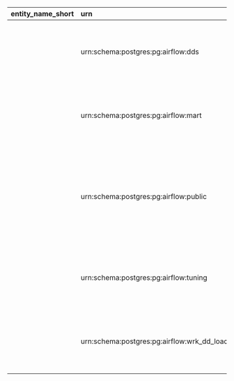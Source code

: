 | entity_name_short   | urn                                               | json_data                                                                        | entity_name        | search_data                                                          | entity_type   | tables                                                                                                                                                                                                       | json_system                                                                           | info                   |
|:--------------------|:--------------------------------------------------|:---------------------------------------------------------------------------------|:-------------------|:---------------------------------------------------------------------|:--------------|:-------------------------------------------------------------------------------------------------------------------------------------------------------------------------------------------------------------|:--------------------------------------------------------------------------------------|:-----------------------|
|                     | urn:schema:postgres:pg:airflow:dds                | {'schema_owner': 'airflow', 'schema_acl': None}                                  | dds                | urn:schema:postgres:pg:airflow:dds dds                               | SCHEMA        | [{'columns': ['Key', 'Value'], 'data': [{'Key': 'Owner', 'Value': 'airflow'}], 'header': 'General', 'display_headers': '0'}]                                                                                 | {'system_for_search': 'Postgres', 'type_for_search': 'Schema', 'card_type': 'Schema'} |                        |
|                     | urn:schema:postgres:pg:airflow:mart               | {'schema_owner': 'airflow', 'schema_acl': None}                                  | mart               | urn:schema:postgres:pg:airflow:mart mart                             | SCHEMA        | [{'columns': ['Key', 'Value'], 'data': [{'Key': 'Owner', 'Value': 'airflow'}], 'header': 'General', 'display_headers': '0'}]                                                                                 | {'system_for_search': 'Postgres', 'type_for_search': 'Schema', 'card_type': 'Schema'} |                        |
|                     | urn:schema:postgres:pg:airflow:public             | {'schema_owner': 'airflow', 'schema_acl': ['airflow=UC/airflow', '=UC/airflow']} | public             | urn:schema:postgres:pg:airflow:public public                         | SCHEMA        | [{'columns': ['Key', 'Value'], 'data': [{'Key': 'Owner', 'Value': 'airflow'}, {'Key': 'Access privileges', 'Value': "['airflow=UC/airflow', '=UC/airflow']"}], 'header': 'General', 'display_headers': '0'}] | {'system_for_search': 'Postgres', 'type_for_search': 'Schema', 'card_type': 'Schema'} | standard public schema |
|                     | urn:schema:postgres:pg:airflow:tuning             | {'schema_owner': 'airflow', 'schema_acl': None}                                  | tuning             | urn:schema:postgres:pg:airflow:tuning tuning                         | SCHEMA        | [{'columns': ['Key', 'Value'], 'data': [{'Key': 'Owner', 'Value': 'airflow'}], 'header': 'General', 'display_headers': '0'}]                                                                                 | {'system_for_search': 'Postgres', 'type_for_search': 'Schema', 'card_type': 'Schema'} |                        |
|                     | urn:schema:postgres:pg:airflow:wrk_dd_load_dds_pg | {'schema_owner': 'airflow', 'schema_acl': None}                                  | wrk_dd_load_dds_pg | urn:schema:postgres:pg:airflow:wrk_dd_load_dds_pg wrk_dd_load_dds_pg | SCHEMA        | [{'columns': ['Key', 'Value'], 'data': [{'Key': 'Owner', 'Value': 'airflow'}], 'header': 'General', 'display_headers': '0'}]                                                                                 | {'system_for_search': 'Postgres', 'type_for_search': 'Schema', 'card_type': 'Schema'} |                        |